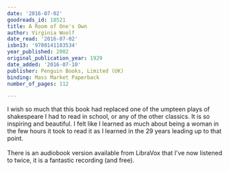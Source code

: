 ```yaml
---
date: '2016-07-02'
goodreads_id: 18521
title: A Room of One's Own
author: Virginia Woolf
date_read: '2016-07-02'
isbn13: '9780141183534'
year_published: 2002
original_publication_year: 1929
date_added: '2016-07-10'
publisher: Penguin Books, Limited (UK)
binding: Mass Market Paperback
number_of_pages: 112

---
```

I wish so much that this book had replaced one of the umpteen plays of shakespeare I had to read in school, or any of the other classics. It is so inspiring and beautiful. I felt like I learned as much about being a woman in the few hours it took to read it as I learned in the 29 years leading up to that point.<br/><br/>There is an audiobook version available from LibraVox that I've now listened to twice, it is a fantastic recording (and free).
